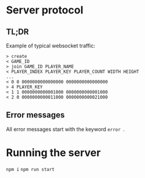 # Server protocol

## TL;DR
Example of typical websocket traffic:
```
> create
< GAME_ID
> join GAME_ID PLAYER_NAME
< PLAYER_INDEX PLAYER_KEY PLAYER_COUNT WIDTH HEIGHT
...
< 0 0 0000000000000000 0000000000000000
> 4 PLAYER_KEY
< 1 1 0000000000001000 0000000000001000
< 2 0 0000000000011000 0000000000021000
```


## Error messages
All error messages start with the keyword `error `.


# Running the server
`npm i`
`npm run start`